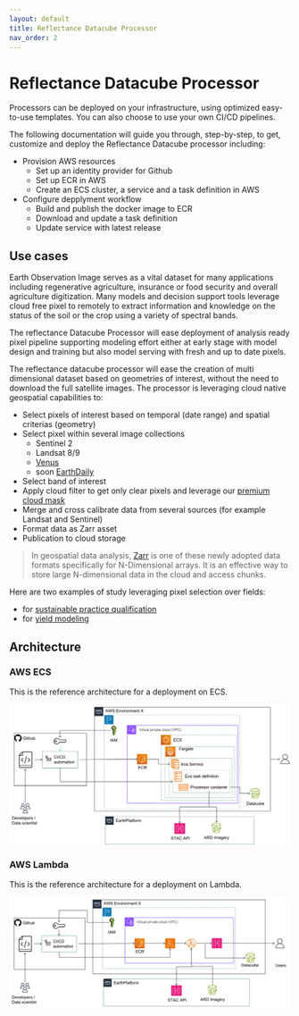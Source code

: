 ```yaml
---
layout: default
title: Reflectance Datacube Processor
nav_order: 2
---
```


# Reflectance Datacube Processor
Processors can be deployed on your infrastructure, using optimized easy-to-use templates.
You can also choose to use your own CI/CD pipelines.

The following documentation will guide you through, step-by-step, to get, customize and deploy the Reflectance Datacube processor including:

 - Provision AWS resources
    - Set up an identity provider for Github
    - Set up ECR in AWS
    - Create an ECS cluster, a service and a task definition in AWS
 - Configure depplyment workflow
    - Build and publish the docker image to ECR
    - Download and update a task definition
    - Update service with latest release

## Use cases

Earth Observation Image serves as a vital dataset for many applications including regenerative agriculture, insurance or food security and overall agriculture digitization.   Many models and decision support tools leverage cloud free pixel to remotely to extract information and knowledge on the status of the soil or the crop using a variety of spectral bands. 

The reflectance Datacube Processor will ease deployment of analysis ready pixel pipeline supporting modeling effort either at early stage with model design and training but also model serving with fresh and up to date pixels.

The reflectance datacube processor will ease the creation of multi dimensional dataset based on geometries of interest, without the need to download the full satellite images. The processor is leveraging cloud native geospatial capabilities to:

- Select pixels of interest based on temporal (date range) and spatial criterias (geometry)
- Select pixel within several image collections
    - Sentinel 2
    - Landsat 8/9
    - [Venµs](https://aws.amazon.com/marketplace/pp/prodview-qzaib3z674dbu)
    - soon [EarthDaily](https://earthdaily.com/constellation/)
 - Select band of interest
 - Apply cloud filter to get only clear pixels and leverage our [premium cloud mask](https://github.com/earthdaily/Studies-and-Analysis/tree/main/Auto-Cloud-Mask-Accuracy)  
 - Merge and cross calibrate data from several sources (for example Landsat and Sentinel)
 - Format data as Zarr asset
 - Publication to cloud storage
 
 >In geospatial data analysis, [Zarr](https://zarr.dev/) is one of these newly adopted data formats specifically for N-Dimensional arrays. It is an effective way to store large N-dimensional data in the cloud and access chunks.

Here are two examples of study leveraging pixel selection over fields:
  - for [sustainable practice qualification](https://www.mdpi.com/2072-4292/16/5/834)
  - for [yield modeling](https://www.sciencedirect.com/science/article/pii/S0168169923001953)

## Architecture

### AWS ECS

This is the reference architecture for a deployment on ECS. 

![ECS Architecture](images/ECS_Architecture.png "ECS Architecture")

### AWS Lambda

This is the reference architecture for a deployment on Lambda. 

![Lambda Architecture](images/Lambda_architecture.png "Lambda Architecture")